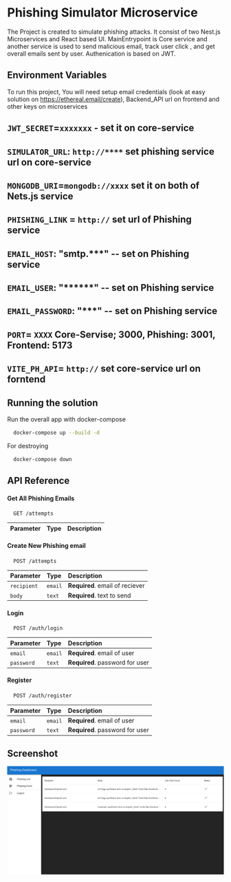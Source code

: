
# Phishing Simulator Microservice

The Project is created to simulate phishing attacks. It consist of two Nest.js Microservices and React based UI. MainEntrypoint is Core service and another service is used to send malicious email, track user click , and get overall emails sent by user. Authenication is based on JWT. 


## Environment Variables

To run this project, You will need setup email credentials (look at easy solution on https://ethereal.email/create), Backend_API url on frontend and other keys on microservices 

`JWT_SECRET`=`xxxxxxx` - set it on core-service
--------------------------------
`SIMULATOR_URL`: `http://****` set phishing service url on core-service
--------------------------------
`MONGODB_URI`=`mongodb://xxxx` set it on both of Nets.js service
--------------------------------

`PHISHING_LINK` = `http://` set url of Phishing service 
--------------------------------
`EMAIL_HOST`: "smtp.***" -- set on Phishing service
--------------------------------
`EMAIL_USER`: "******" -- set on Phishing service
--------------------------------
`EMAIL_PASSWORD`: "***" -- set on Phishing service
--------------------------------
`PORT`= `XXXX` Core-Servise; 3000, Phishing: 3001, Frontend: 5173
--------------------------------
`VITE_PH_API`= `http://`  set core-service url on forntend
--------------------------------


## Running the solution

Run the overall app with docker-compose

```bash
  docker-compose up --build -d
```
For destroying 
```bash
  docker-compose down
```
    
## API Reference

#### Get All Phishing Emails

```http
  GET /attempts
```

| Parameter | Type     | Description                |
| :-------- | :------- | :------------------------- |

#### Create New Phishing email

```http
  POST /attempts
```

| Parameter | Type     | Description                       |
| :-------- | :------- | :-------------------------------- |
| `recipient`| `email` | **Required**. email of reciever |
| `body`     | `text` | **Required**. text to send       |


#### Login 

```http
  POST /auth/login
```

| Parameter | Type     | Description                       |
| :-------- | :------- | :-------------------------------- |
| `email`   | `email` | **Required**. email of user     |
| `password`| `text`  | **Required**. password for user |


#### Register 
```http
  POST /auth/register
```

| Parameter | Type     | Description                       |
| :-------- | :------- | :-------------------------------- |
| `email`   | `email` | **Required**. email of user     |
| `password`| `text`  | **Required**. password for user |






## Screenshot

![screenshot](images/demo.png)
